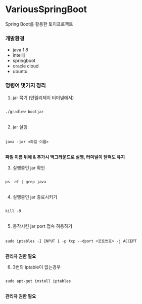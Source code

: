 # VariousSpringBoot
Spring Boot를 활용한 토이프로젝트
    
    
### 개발환경
- java 1.8
- intellij
- springboot
- oracle cloud
- ubuntu
    
### 명령어 몇가지 정리
1. jar 묶기 (인텔리제이 터미널에서)
<pre>
<code>
./gradlew bootjar
</code>
</pre>

2. jar 실행
<pre>
<code>
java -jar <파일 이름>
</code>
</pre>
__파일 이름 뒤에 & 추가시 백그라운드로 실행, 터미널이 닫혀도 유지__

3. 실행중인 jar 확인
<pre>
<code>
ps -ef | grep java  
</code>
</pre>

4. 실행중인 jar 종료시키기
<pre>
<code>
kill -9 <PID>
</code>
</pre>

5. 동작시킨 jar port 접속 혀용하기
<pre>
<code>
sudo iptables -I INPUT 1 -p tcp --dport <포트번호> -j ACCEPT  
</code>
</pre>
__관리자 권한 필요__

6. 3번의 iptable이 없는경우
<pre>
<code>
sudo apt-get install iptables
</code>
</pre>
__관리자 권한 필요__
